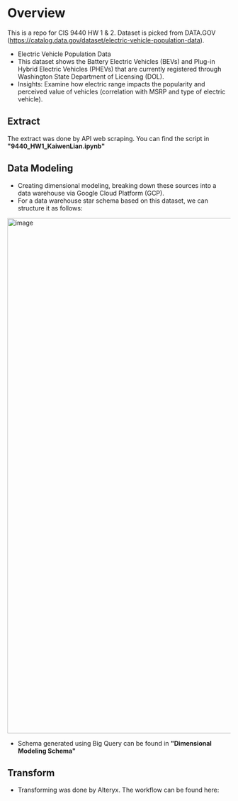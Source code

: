 # Overview

This is a repo for CIS 9440 HW 1 & 2. Dataset is picked from DATA.GOV (https://catalog.data.gov/dataset/electric-vehicle-population-data).

- Electric Vehicle Population Data
- This dataset shows the Battery Electric Vehicles (BEVs) and Plug-in Hybrid Electric Vehicles (PHEVs) that are currently registered through Washington State Department of Licensing (DOL).
- Insights: Examine how electric range impacts the popularity and perceived value of vehicles (correlation with MSRP and type of electric vehicle).


## Extract

The extract was done by API web scraping. You can find the script in **"9440_HW1_KaiwenLian.ipynb"**


## Data Modeling
- Creating dimensional modeling, breaking down these sources into a data warehouse via Google Cloud Platform (GCP). 
- For a data warehouse star schema based on this dataset, we can structure it as follows:
<img width="1163" alt="image" src="https://github.com/KaiwenLian/9440HW/assets/77905682/7194bd0c-d2ae-488f-86fe-26520b5f5020">


- Schema generated using Big Query can be found in **"Dimensional Modeling Schema"**

## Transform

- Transforming was done by Alteryx. The workflow can be found here:

